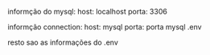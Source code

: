 informção do mysql:
host: localhost
porta: 3306

informção connection:
host: mysql
porta: porta mysql .env

resto sao as informações do .env
